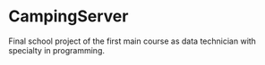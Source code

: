 # CampingServer

Final school project of the first main course as data technician with specialty in programming.
